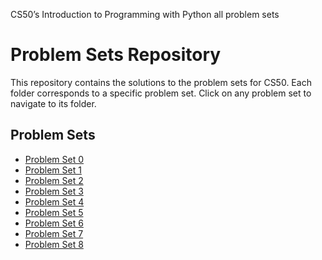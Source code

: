 CS50’s Introduction to Programming with Python all problem sets
# Problem Sets Repository

This repository contains the solutions to the problem sets for CS50. Each folder corresponds to a specific problem set. Click on any problem set to navigate to its folder.

## Problem Sets

- [Problem Set 0](./Problem%20Set%200)
- [Problem Set 1](./Problem%20Set%201)
- [Problem Set 2](./Problem%20Set%202)
- [Problem Set 3](./Problem%20Set%203)
- [Problem Set 4](./Problem%20Set%204)
- [Problem Set 5](./Problem%20Set%205)
- [Problem Set 6](./Problem%20Set%206)
- [Problem Set 7](./Problem%20Set%207)
- [Problem Set 8](./Problem%20Set%208)
